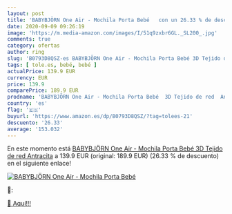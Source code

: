 ```yaml
---
layout: post
title: 'BABYBJÖRN One Air - Mochila Porta Bebé   con un 26.33 % de descuento'
date: 2020-09-09 09:26:19
image: 'https://m.media-amazon.com/images/I/51q9zxbr6GL._SL200_.jpg'
comments: true
category: ofertas
author: ring
slug: 'B0793D8QSZ-es BABYBJÖRN One Air - Mochila Porta Bebé 3D Tejido de red...'
tags: [ tole.es, bebé, bebé ]
actualPrice: 139.9 EUR
currency: EUR
price: 139.9
comparePrice: 189.9 EUR
prodname: 'BABYBJÖRN One Air - Mochila Porta Bebé  3D Tejido de red  Antracita'
country: 'es'
flag: '🇪🇸'
buyurl: 'https://www.amazon.es/dp/B0793D8QSZ/?tag=tolees-21'
descuento: '26.33'
average: '153.032'
---
```


En este momento está [BABYBJÖRN One Air - Mochila Porta Bebé  3D Tejido de red  Antracita](https://www.amazon.es/dp/B0793D8QSZ/?tag=tolees-21) a 139.9 EUR (original: 189.9 EUR) (26.33 %  de descuento) en el siguiente enlace!

[![BABYBJÖRN One Air - Mochila Porta Bebé  ](https://m.media-amazon.com/images/I/51q9zxbr6GL._SL200_.jpg)](https://www.amazon.es/dp/B0793D8QSZ/?tag=tolees-21)

🔎:


[🛒 Aquí!!!](https://www.amazon.es/dp/B0793D8QSZ/?tag=tolees-21)
